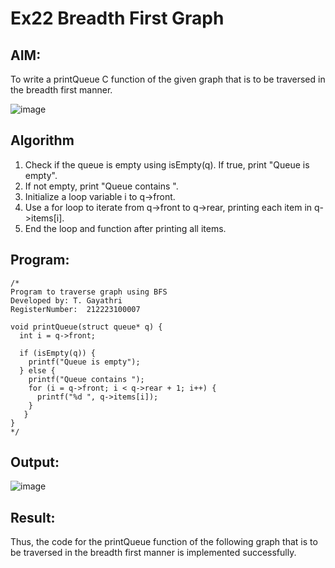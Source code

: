 # Ex22 Breadth First Graph
## AIM:
To write a printQueue C function of the given graph that is to be traversed in the breadth first manner.

![image](https://github.com/user-attachments/assets/f483f48c-6af0-4027-a993-01c108a50933)


## Algorithm
1. Check if the queue is empty using isEmpty(q). If true, print "Queue is empty".
2. If not empty, print "Queue contains ".
3. Initialize a loop variable i to q->front.
4. Use a for loop to iterate from q->front to q->rear, printing each item in q->items[i].
5. End the loop and function after printing all items.   

## Program:
```
/*
Program to traverse graph using BFS
Developed by: T. Gayathri
RegisterNumber:  212223100007

void printQueue(struct queue* q) {
  int i = q->front;
 
  if (isEmpty(q)) {
    printf("Queue is empty");
  } else { 
    printf("Queue contains ");
    for (i = q->front; i < q->rear + 1; i++) {
      printf("%d ", q->items[i]);
    }
   }
}
*/
```

## Output:

![image](https://github.com/user-attachments/assets/3b35870e-7924-424a-af9f-72ce96593ed1)


## Result:
Thus, the code for the printQueue function of the following graph that is to be traversed in the breadth first manner is implemented successfully.
